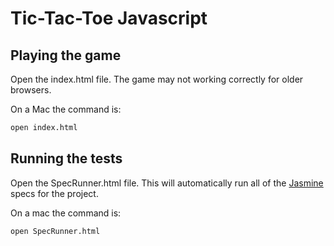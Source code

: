 Tic-Tac-Toe Javascript
========

Playing the game
------------

Open the index.html file.  The game may not working correctly for older
browsers.

On a Mac the command is:

```bash
open index.html
```

Running the tests
--------------

Open the SpecRunner.html file.  This will automatically run all of the [Jasmine](http://pivotal.github.com/jasmine/)
specs for the project.

On a mac the command is:

```bash
open SpecRunner.html
```
